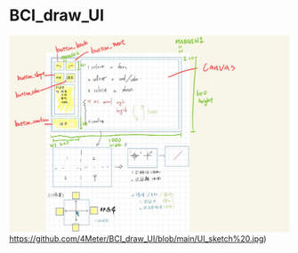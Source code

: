 # BCI_draw_UI  
![image](https://github.com/4Meter/BCI_draw_UI/blob/main/UI_sketch%20.jpg)https://github.com/4Meter/BCI_draw_UI/blob/main/UI_sketch%20.jpg)
